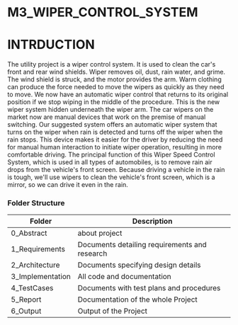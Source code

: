 # M3_WIPER_CONTROL_SYSTEM
# INTRDUCTION
The utility project is a wiper control system. It is used to clean the car's front and rear wind shields. Wiper removes oil, dust, rain water, and grime. The wind shield is struck, and the motor provides the arm. Warm clothing can produce the force needed to move the wipers as quickly as they need to move. We now have an automatic wiper control that returns to its original position if we stop wiping in the middle of the procedure. This is the new wiper system hidden underneath the wiper arm. The car wipers on the market now are manual devices that work on the premise of manual switching. Our suggested system offers an automatic wiper system that turns on the wiper when rain is detected and turns off the wiper when the rain stops. This device makes it easier for the driver by reducing the need for manual human interaction to initiate wiper operation, resulting in more comfortable driving. The principal function of this Wiper Speed Control System, which is used in all types of automobiles, is to remove rain air drops from the vehicle's front screen. Because driving a vehicle in the rain is tough, we'll use wipers to clean the vehicle's front screen, which is a mirror, so we can drive it even in the rain.


### Folder Structure
| Folder | Description |
| ----- | ----- |
|0_Abstract|about project|
| 1_Requirements | Documents detailing requirements and  research |
| 2_Architecture | Documents specifying design details |
| 3_Implementation | All code and documentation |
| 4_TestCases | Documents with test plans and procedures |
| 5_Report | Documentation of the whole Project |
| 6_Output | Output of the Project |